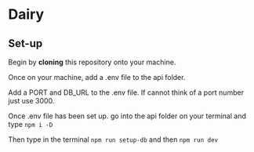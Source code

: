 # Dairy

## Set-up

Begin by **cloning** this repository onto your machine.

Once on your machine, add a .env file to the api folder.

Add a PORT and DB_URL to the .env file. If cannot think of a port number just use 3000.

Once .env file has been set up. go into the api folder on your terminal and type `npm i -D`

Then type  in the terminal `npm run setup-db` and then `npm run dev`
